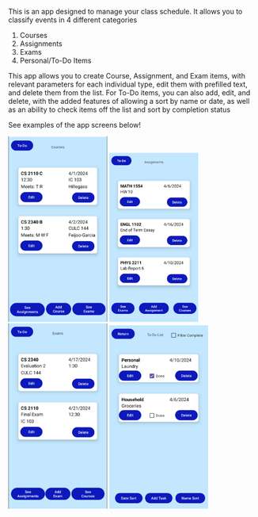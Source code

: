 This is an app designed to manage your class schedule. It allows you to classify events in 4 different categories
1. Courses
2. Assignments
3. Exams
4. Personal/To-Do Items

This app allows you to create Course, Assignment, and Exam items, with relevant parameters for each individual type, edit them with prefilled text, and delete them from the list.
For To-Do items, you can also add, edit, and delete, with the added features of allowing a sort by name or date, as well as an ability to check items off the list and sort by completion status

See examples of the app screens below!

<img src="https://github.com/matthewhogan22/Class-Scheduler-App/blob/main/Courses%20Example.png?raw=true" width="200"> <img src="https://github.com/matthewhogan22/Class-Scheduler-App/blob/main/Assignments%20Example.png?raw=true" width="180"> <img src= "https://github.com/matthewhogan22/Class-Scheduler-App/blob/main/Exams%20Example.png?raw=true" width="200"> <img src= "https://github.com/matthewhogan22/Class-Scheduler-App/blob/main/To-Do%20Example.png?raw=true" width="200"> 
